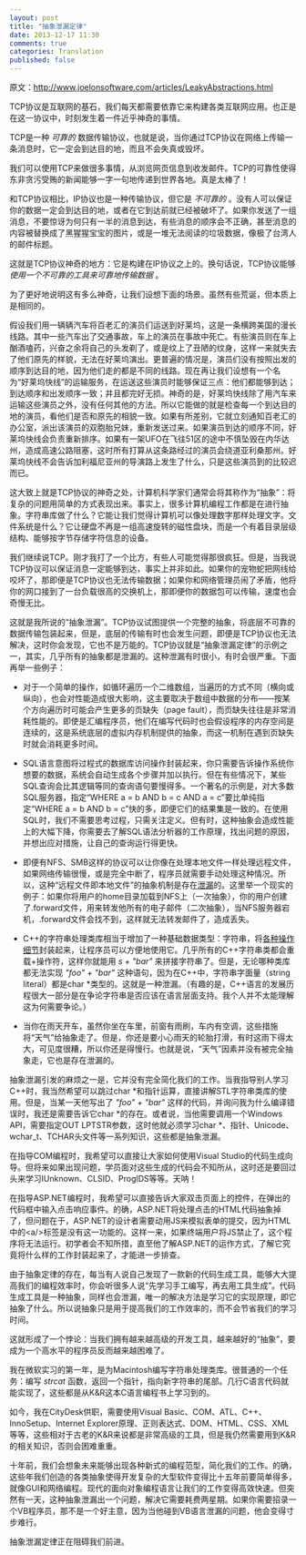 ```yaml
---
layout: post
title: "抽象泄漏定律"
date: 2013-12-17 11:30
comments: true
categories: Translation
published: false
---
```


原文：http://www.joelonsoftware.com/articles/LeakyAbstractions.html

TCP协议是互联网的基石，我们每天都需要依靠它来构建各类互联网应用。也正是在这一协议中，时刻发生着一件近乎神奇的事情。

TCP是一种 *可靠的* 数据传输协议，也就是说，当你通过TCP协议在网络上传输一条消息时，它一定会到达目的地，而且不会失真或毁坏。

我们可以使用TCP来做很多事情，从浏览网页信息到收发邮件。TCP的可靠性使得东非贪污受贿的新闻能够一字一句地传递到世界各地。真是太棒了！

和TCP协议相比，IP协议也是一种传输协议，但它是 *不可靠的* 。没有人可以保证你的数据一定会到达目的地，或者在它到达前就已经被破坏了。如果你发送了一组消息，不要惊讶为何只有一半的消息到达，有些消息的顺序会不正确，甚至消息的内容被替换成了黑猩猩宝宝的图片，或是一堆无法阅读的垃圾数据，像极了台湾人的邮件标题。

这就是TCP协议神奇的地方：它是构建在IP协议之上的。换句话说，TCP协议能够 *使用一个不可靠的工具来可靠地传输数据* 。

<!--more-->

为了更好地说明这有多么神奇，让我们设想下面的场景。虽然有些荒诞，但本质上是相同的。

假设我们用一辆辆汽车将百老汇的演员们运送到好莱坞，这是一条横跨美国的漫长线路。其中一些汽车出了交通事故，车上的演员在事故中死亡。有些演员则在车上酗酒嗑药，兴奋之余将自己的头发剃了，或是纹上了丑陋的纹身，这样一来就失去了他们原先的样貌，无法在好莱坞演出。更普遍的情况是，演员们没有按照出发的顺序到达目的地，因为他们走的都是不同的线路。现在再让我们设想有一个名为“好莱坞快线”的运输服务，在运送这些演员时能够保证三点：他们都能够到达；到达顺序和出发顺序一致；并且都完好无损。神奇的是，好莱坞快线除了用汽车来运输这些演员之外，没有任何其他的方法。所以它能做的就是检查每一个到达目的地的演员，看他们是否和原先的相貌一致。如果有所差别，它就立刻通知百老汇的办公室，派出该演员的双胞胎兄妹，重新发送过来。如果演员到达的顺序不同，好莱坞快线会负责重新排序。如果有一架UFO在飞往51区的途中不慎坠毁在内华达州，造成高速公路阻塞，这时所有打算从这条路经过的演员会绕道亚利桑那州。好莱坞快线不会告诉加利福尼亚州的导演路上发生了什么，只是这些演员到的比较迟而已。

这大致上就是TCP协议的神奇之处，计算机科学家们通常会将其称作为“抽象”：将复杂的问题用简单的方式表现出来。事实上，很多计算机编程工作都是在进行抽象。字符串库做了什么？它能让我们觉得计算机可以像处理数字那样处理文字。文件系统是什么？它让硬盘不再是一组高速旋转的磁性盘块，而是一个有着目录层级结构、能够按字节存储字符信息的设备。

我们继续说TCP。刚才我打了一个比方，有些人可能觉得那很疯狂。但是，当我说TCP协议可以保证消息一定能够到达，事实上并非如此。如果你的宠物蛇把网线给咬坏了，那即便是TCP协议也无法传输数据；如果你和网络管理员闹了矛盾，他将你的网口接到了一台负载很高的交换机上，那即便你的数据包可以传输，速度也会奇慢无比。

这就是我所说的“抽象泄漏”。TCP协议试图提供一个完整的抽象，将底层不可靠的数据传输包装起来，但是，底层的传输有时也会发生问题，即便是TCP协议也无法解决，这时你会发现，它也不是万能的。TCP协议就是“抽象泄漏定律”的示例之一，其实，几乎所有的抽象都是泄漏的。这种泄漏有时很小，有时会很严重。下面再举一些例子：

* 对于一个简单的操作，如循环遍历一个二维数组，当遍历的方式不同（横向或纵向），也会对性能造成很大影响，这主要取决于数组中数据的分布——按某个方向遍历时可能会产生更多的页缺失（page fault），而页缺失往往是非常消耗性能的。即使是汇编程序员，他们在编写代码时也会假设程序的内存空间是连续的，这是系统底层的虚拟内存机制提供的抽象，而这一机制在遇到页缺失时就会消耗更多时间。

* SQL语言意图将过程式的数据库访问操作封装起来，你只需要告诉操作系统你想要的数据，系统会自动生成各个步骤并加以执行。但在有些情况下，某些SQL查询会比其逻辑等同的查询语句要慢得多。一个著名的示例是，对大多数SQL服务器，指定“WHERE a = b AND b = c AND a = c”要比单纯指定“WHERE a = b AND b = c”快的多，即便它们的结果集是一致的。在使用SQL时，我们不需要思考过程，只需关注定义。但有时，这种抽象会造成性能上的大幅下降，你需要去了解SQL语法分析器的工作原理，找出问题的原因，并想出应对措施，让自己的查询运行得更快。

* 即便有NFS、SMB这样的协议可以让你像在处理本地文件一样处理远程文件，如果网络传输很慢，或是完全中断了，程序员就需要手动处理这种情况。所以，这种“远程文件即本地文件”的抽象机制是存在[泄漏](http://www.joelonsoftware.com/articles/fog0000000041.html)的。这里举一个现实的例子：如果你将用户的home目录加载到NFS上（一次抽象），你的用户创建了.forward文件，用来转发他所有的电子邮件（二次抽象），当NFS服务器宕机，.forward文件会找不到，这样就无法转发邮件了，造成丢失。

* C++的字符串处理类库相当于增加了一种基础数据类型：字符串，将[各种操作细节](http://www.joelonsoftware.com/articles/fog0000000319.html)封装起来，让程序员可以方便地使用它。几乎所有的C++字符串类都会重载+操作符，这样你就能用 *s + "bar"* 来拼接字符串了。但是，无论哪种类库都无法实现 *"foo" + "bar"* 这种语句，因为在C++中，字符串字面量（string literal）都是char \*类型的。这就是一种泄漏。（有趣的是，C++语言的发展历程很大一部分是在争论字符串是否应该在语言层面支持。我个人并不太能理解这为何需要争论。）

* 当你在雨天开车，虽然你坐在车里，前窗有雨刷，车内有空调，这些措施将“天气”给抽象走了。但是，你还是要小心雨天的轮胎打滑，有时这雨下得太大，可见度很糟，所以你还是得慢行。也就是说，“天气”因素并没有被完全抽象走，它也是存在泄漏的。

抽象泄漏引发的麻烦之一是，它并没有完全简化我们的工作。当我指导别人学习C++时，我当然希望可以跳过char \*和指针运算，直接讲解STL字符串类库的使用。但是，当某一天他写出了 *"foo" + "bar"* 这样的代码，并询问我为什么编译错误时，我还是需要告诉它char \*的存在。或者说，当他需要调用一个Windows API，需要指定OUT LPTSTR参数，这时他就必须学习char \*、指针、Unicode、wchar_t、TCHAR头文件等一系列知识，这些都是抽象泄漏。

在指导COM编程时，我希望可以直接让大家如何使用Visual Studio的代码生成向导。但将来如果出现问题，学员面对这些生成的代码会不知所从，这时还是要回过头来学习IUnknown、CLSID、ProgIDS等等。天呐！

在指导ASP.NET编程时，我希望可以直接告诉大家双击页面上的控件，在弹出的代码框中输入点击响应事件。的确，ASP.NET将处理点击的HTML代码抽象掉了，但问题在于，ASP.NET的设计者需要动用JS来模拟表单的提交，因为HTML中的&lt;a/&gt;标签是没有这一功能的。这样一来，如果终端用户将JS禁止了，这个程序将无法运行。初学者会不知所措，直至他了解ASP.NET的运作方式，了解它究竟将什么样的工作封装起来了，才能进一步排查。

由于抽象定律的存在，每当有人说自己发现了一款新的代码生成工具，能够大大提高我们的编程效率时，你会听很多人说“先学习手工编写，再去用工具生成”。代码生成工具是一种抽象，同样也会泄漏，唯一的解决方法是学习它的实现原理，即它抽象了什么。所以说抽象只是用于提高我们的工作效率的，而不会节省我们的学习时间。

这就形成了一个悖论：当我们拥有越来越高级的开发工具，越来越好的“抽象”，要成为一个高水平的程序员反而越来越困难了。

我在微软实习的第一年，是为Macintosh编写字符串处理类库。很普通的一个任务：编写 *strcat* 函数，返回一个指针，指向新字符串的尾部。几行C语言代码就能实现了，这些都是从K&R这本C语言编程书上学习到的。

如今，我在CityDesk供职，需要使用Visual Basic、COM、ATL、C++、InnoSetup、Internet Explorer原理、正则表达式、DOM、HTML、CSS、XML等等，这些相对于古老的K&R来说都是非常高级的工具，但是我仍然需要用到K&R的相关知识，否则会困难重重。

十年前，我们会想象未来能够出现各种新式的编程范型，简化我们的工作。的确，这些年我们创造的各类抽象使得开发复杂的大型软件变得比十五年前要简单得多，就像GUI和网络编程。现代的面向对象编程语言让我们的工作变得高效快速。但突然有一天，这种抽象泄漏出一个问题，解决它需要耗费两星期。如果你需要招录一个VB程序员，那不是一个好主意，因为当他碰到VB语言泄漏的问题，他会变得寸步难行。

抽象泄漏定律正在阻碍我们前进。
